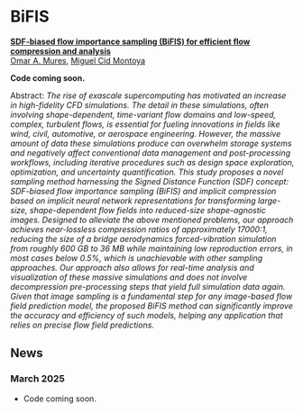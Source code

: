 # BiFIS

[**SDF-biased flow importance sampling (BiFIS) for efficient flow compression and analysis**]()<br/>
[Omar A. Mures](https://omaralv.com/), [Miguel Cid Montoya]()

**Code coming soon.**

Abstract: *The rise of exascale supercomputing has motivated an increase in high-fidelity CFD simulations. The detail in these simulations, often involving shape-dependent, time-variant flow domains and low-speed, complex, turbulent flows, is essential for fueling innovations in fields like wind, civil, automotive, or aerospace engineering. However, the massive amount of data these simulations produce can overwhelm storage systems and negatively affect conventional data management and post-processing workflows, including iterative procedures such as design space exploration, optimization, and uncertainty quantification. This study proposes a novel sampling method harnessing the Signed Distance Function (SDF) concept: SDF-biased flow importance sampling (BiFIS) and implicit compression based on implicit neural network representations for transforming large-size, shape-dependent flow fields into reduced-size shape-agnostic images. Designed to alleviate the above mentioned problems, our approach achieves near-lossless compression ratios of approximately 17000:1, reducing the size of a bridge aerodynamics forced-vibration simulation from roughly 600 GB to 36 MB while maintaining low reproduction errors, in most cases below 0.5%, which is unachievable with other sampling approaches. Our approach also allows for real-time analysis and visualization of these massive simulations and does not involve decompression pre-processing steps that yield full simulation data again. Given that image sampling is a fundamental step for any image-based flow field prediction model, the proposed BiFIS method can significantly improve the accuracy and efficiency of such models, helping any application that relies on precise flow field predictions.*

## News

### March 2025

- Code coming soon.
